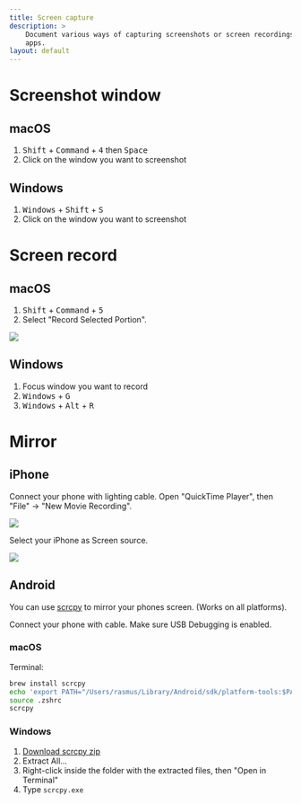 ```yaml
---
title: Screen capture
description: >
    Document various ways of capturing screenshots or screen recordings of your
    apps.
layout: default
---
```


# Screenshot window

## macOS

1. <kbd>Shift</kbd> + <kbd>Command</kbd> + <kbd>4</kbd> then <kbd>Space</kbd>
2. Click on the window you want to screenshot

## Windows

1. <kbd>Windows</kbd> + <kbd>Shift</kbd> + <kbd>S</kbd>
2. Click on the window you want to screenshot

# Screen record

## macOS

1. <kbd>Shift</kbd> + <kbd>Command</kbd> + <kbd>5</kbd>
2. Select "Record Selected Portion".

![](../mac_screen_record.png)

## Windows

1. Focus window you want to record
2. <kbd>Windows</kbd> + <kbd>G</kbd>
3. <kbd>Windows</kbd> + <kbd>Alt</kbd> + <kbd>R</kbd>

# Mirror

## iPhone

Connect your phone with lighting cable.
Open "QuickTime Player", then "File" -> "New Movie Recording".

![](../mac_mirror_iphone1.png)

Select your iPhone as Screen source.

![](../mac_mirror_iphone2.png)

## Android

You can use [scrcpy](https://github.com/Genymobile/scrcpy) to mirror your phones
screen.
(Works on all platforms).

Connect your phone with cable.
Make sure USB Debugging is enabled.

### macOS

Terminal:

```sh
brew install scrcpy
echo 'export PATH="/Users/rasmus/Library/Android/sdk/platform-tools:$PATH"' >> .zshrc
source .zshrc
scrcpy
```

### Windows

1. [Download scrcpy zip](https://github.com/Genymobile/scrcpy/blob/master/doc/windows.md)
2. Extract All...
3. Right-click inside the folder with the extracted files, then "Open in Terminal"
4. Type `scrcpy.exe`